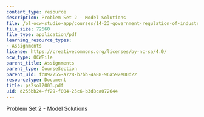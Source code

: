 ```yaml
---
content_type: resource
description: Problem Set 2 - Model Solutions
file: /ol-ocw-studio-app/courses/14-23-government-regulation-of-industry-spring-2003/d255bb24ff29f00425c6b3d8ca072644_ps2sol2003.pdf
file_size: 72660
file_type: application/pdf
learning_resource_types:
- Assignments
license: https://creativecommons.org/licenses/by-nc-sa/4.0/
ocw_type: OCWFile
parent_title: Assignments
parent_type: CourseSection
parent_uid: fc892755-a728-b7bb-4a88-96a592e00d22
resourcetype: Document
title: ps2sol2003.pdf
uid: d255bb24-ff29-f004-25c6-b3d8ca072644
---
```

Problem Set 2 - Model Solutions